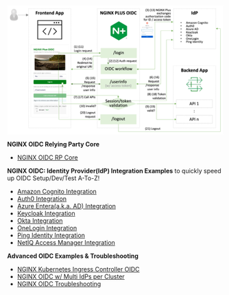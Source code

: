 <a href="URL_REDIRECT" target="blank"><img align="center" src=https://github.com/nginx-openid-connect/.github/raw/2cb406999549c66ece3dced3f2e64e3d978bb908/profile/img/nginx-oidc-flow.png /></a>

**NGINX OIDC Relying Party Core**
- [NGINX OIDC RP Core](https://github.com/nginx-openid-connect/nginx-oidc-core)

**NGINX OIDC: Identity Provider(IdP) Integration Examples** to quickly speed up OIDC Setup/Dev/Test A-To-Z!
- [Amazon Cognito Integration](https://github.com/nginx-openid-connect/nginx-oidc-amazon-cognito)
- [Auth0 Integration](https://github.com/nginx-openid-connect/nginx-oidc-auth0)
- [Azure Entera(a.k.a. AD) Integration](https://github.com/nginx-openid-connect/nginx-oidc-azure-ad)
- [Keycloak Integration](https://github.com/nginx-openid-connect/nginx-oidc-keycloak)
- [Okta Integration](https://github.com/nginx-openid-connect/nginx-oidc-okta)
- [OneLogin Integration](https://github.com/nginx-openid-connect/nginx-oidc-onelogin)
- [Ping Identity Integration](https://github.com/nginx-openid-connect/nginx-oidc-ping-identity)
- [NetIQ Access Manager Integration](https://github.com/nginx-openid-connect/nginx-oidc-netiq)

**Advanced OIDC Examples & Troubleshooting**
- [NGINX Kubernetes Ingress Controller OIDC](https://github.com/nginx-openid-connect/nginx-oidc-kubernetes)
- [NGINX OIDC w/ Multi IdPs per Cluster](https://github.com/nginx-openid-connect/nginx-oidc-multi-idps)
- [NGINX OIDC Troubleshooting](https://github.com/nginx-openid-connect/nginx-oidc-troubleshooting)
